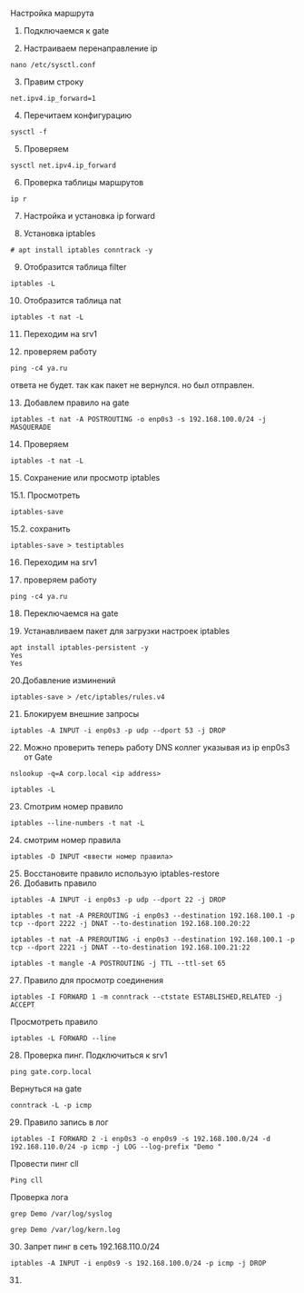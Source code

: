 Настройка маршрута

1. Подключаемся к gate

2. Настраиваем перенаправление ip
```
nano /etc/sysctl.conf
```
3. Правим строку
```
net.ipv4.ip_forward=1
```
4. Перечитаем конфигурацию

```
sysctl -f
```

5. Проверяем

```
sysctl net.ipv4.ip_forward
```
6. Проверка таблицы маршрутов

```
ip r
```

7. Настройка и установка ip forward

8. Установка iptables
```
# apt install iptables conntrack -y
```

9. Отобразится таблица filter
```
iptables -L
```
10. Отобразится таблица nat

```
iptables -t nat -L
```
11. Переходим на srv1

12. проверяем работу
```
ping -c4 ya.ru
```
ответа не будет. так как пакет не вернулся. но был отправлен.

13. Добавлем правило на gate

```
iptables -t nat -A POSTROUTING -o enp0s3 -s 192.168.100.0/24 -j MASQUERADE
```
14. Проверяем

```
iptables -t nat -L
```

15. Сохранение или просмотр iptables

15.1. Просмотреть
```
iptables-save
```
15.2. сохранить 
```
iptables-save > testiptables
```

16. Переходим на srv1

17. проверяем работу
```
ping -c4 ya.ru
```

18. Переключаемся на gate

19. Устанавливаем пакет для загрузки настроек iptables
```
apt install iptables-persistent -y
Yes
Yes
```

20.Добавление изминений

```
iptables-save > /etc/iptables/rules.v4
```

21. Блокируем внешние запросы

```
iptables -A INPUT -i enp0s3 -p udp --dport 53 -j DROP
```

22. Можно проверить теперь работу DNS коллег указывая из ip enp0s3 от Gate
```
nslookup -q=A corp.local <ip address>
```
```
iptables -L
```

23. Сmотрим номер правило
```
iptables --line-numbers -t nat -L

```
24. смотрим номер правила

```
iptables -D INPUT <ввести номер правила>
```
25. Восстановите правило использую iptables-restore
26. Добавить правило

```
iptables -A INPUT -i enp0s3 -p udp --dport 22 -j DROP
```
```
iptables -t nat -A PREROUTING -i enp0s3 --destination 192.168.100.1 -p tcp --dport 2222 -j DNAT --to-destination 192.168.100.20:22
```
```
iptables -t nat -A PREROUTING -i enp0s3 --destination 192.168.100.1 -p tcp --dport 2221 -j DNAT --to-destination 192.168.100.21:22
```
```
iptables -t mangle -A POSTROUTING -j TTL --ttl-set 65
```
27. Правило для просмотр соединения
```
iptables -I FORWARD 1 -m conntrack --ctstate ESTABLISHED,RELATED -j ACCEPT
```
Просмотреть правило
```
iptables -L FORWARD --line
```
28. Проверка пинг. Подключиться к srv1
```
ping gate.corp.local
```
Вернуться на gate
```
conntrack -L -p icmp
```
29. Правило запись в лог
```
iptables -I FORWARD 2 -i enp0s3 -o enp0s9 -s 192.168.100.0/24 -d 192.168.110.0/24 -p icmp -j LOG --log-prefix "Demo "
```
Провести пинг cll
```
Ping cll
```
Проверка лога
```
grep Demo /var/log/syslog
```
```
grep Demo /var/log/kern.log
```
30. Запрет пинг в сеть 192.168.110.0/24
```
iptables -A INPUT -i enp0s9 -s 192.168.100.0/24 -p icmp -j DROP
```
31. 
